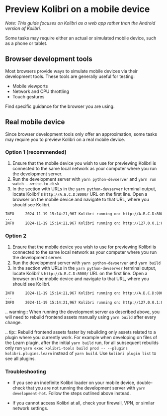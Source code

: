 # Preview Kolibri on a mobile device

_Note: This guide focuses on Kolibri as a web app rather than the Android version of Kolibri._

Some tasks may require either an actual or simulated mobile device, such as a phone or tablet.

## Browser development tools

Most browsers provide ways to simulate mobile devices via their development tools. These tools are generally useful for testing:

- Mobile viewports
- Network and CPU throttling
- Touch gestures

Find specific guidance for the browser you are using.

## Real mobile device

Since browser development tools only offer an approximation, some tasks may require you to preview Kolibri on a real mobile device.

### Option 1 (recommended)

1. Ensure that the mobile device you wish to use for previewing Kolibri is connected to the same local network as your computer where you run the development server.
2. Run the development server with `yarn python-devserver` and `yarn run watch --write-to-disk`
3. In the section with URLs in the ``yarn python-devserver`` terminal output, locate Kolibri's ``http://A.B.C.D:8000/`` URL on the first line. Open a browser on the mobile device and navigate to that URL, where you should see Kolibri.

```bash
INFO     2024-11-19 15:14:21,967 Kolibri running on: http://A.B.C.D:8000/ # use this URL
...
INFO     2024-11-19 15:14:21,967 Kolibri running on: http://127.0.0.1:8000/
```

### Option 2

1. Ensure that the mobile device you wish to use for previewing Kolibri is connected to the same local network as your computer where you run the development server.
2. Run the development server with `yarn python-devserver` and `yarn build`
3. In the section with URLs in the ``yarn python-devserver`` terminal output, locate Kolibri's ``http://A.B.C.D:8000/`` URL on the first line. Open a browser on the mobile device and navigate to that URL, where you should see Kolibri.

```bash
INFO     2024-11-19 15:14:21,967 Kolibri running on: http://A.B.C.D:8000/ # use this URL
...
INFO     2024-11-19 15:14:21,967 Kolibri running on: http://127.0.0.1:8000/
```

.. warning::
   When running the development server as described above, you will need to rebuild frontend assets manually using ``yarn build`` after every change.

.. tip::
   Rebuild frontend assets faster by rebuilding only assets related to a plugin where you currently work. For example when developing on files of the Learn plugin, after the initial ``yarn build`` run, for all subsequent rebuilds only run ``yarn exec kolibri-tools build prod -- --plugins kolibri.plugins.learn`` instead of ``yarn build``. Use ``kolibri plugin list`` to see all plugins.

### Troubleshooting

- If you see an indefinite Kolibri loader on your mobile device, double-check that you are not running the development server with `yarn development-hot`. Follow the steps outlined above instead.

- If you cannot access Kolibri at all, check your firewall, VPN, or similar network settings.
